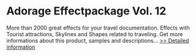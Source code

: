 # Adorage Effectpackage Vol. 12
More than 2000 great effects for your travel documentation. Effects with Tourist attractions, Skylines and Shapes related to traveling.
 Get more informations about this product, samples and descriptions...
[>> Detailed information](https://secure.element5.com/esales/product.html?productid=300426673&affiliateid=200057808)